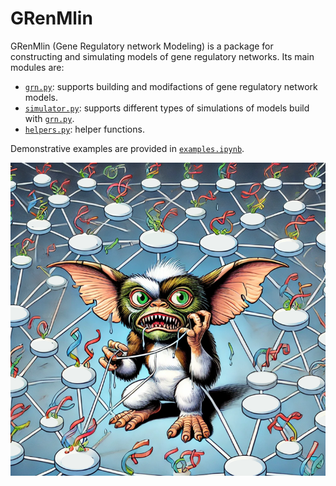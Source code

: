 # GRenMlin

GRenMlin (Gene Regulatory network Modeling) is a package for constructing and simulating models of gene regulatory networks. Its main modules are:

* [`grn.py`](grn.py): supports building and modifactions of gene regulatory network models.
* [`simulator.py`](simulator.py): supports different types of simulations of models build with [`grn.py`](grn.py).
* [`helpers.py`](helpers.py): helper functions.

Demonstrative examples are provided in [`examples.ipynb`](examples.ipynb).

![GRenMlin](logo.png)

